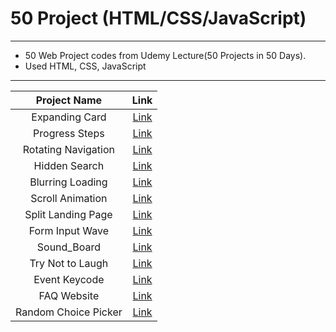 50 Project (HTML/CSS/JavaScript)
==========
---

- 50 Web Project codes from Udemy Lecture(50 Projects in 50 Days).
- Used HTML, CSS, JavaScript

---

| Project Name | Link |
|:---:|:---:|
|Expanding Card| [Link](https://sjyb9394.github.io/50-Web-Projects/Expanding_Cards/index.html) |
|Progress Steps| [Link](https://sjyb9394.github.io/50-Web-Projects/Progress_Steps/index.html) |
|Rotating Navigation| [Link](https://sjyb9394.github.io/50-Web-Projects/Rotating_Navigation/index.html)|
|Hidden Search| [Link](https://sjyb9394.github.io/50-Web-Projects/Hidden_Search/index.html)|
|Blurring Loading| [Link](https://sjyb9394.github.io/50-Web-Projects/Blurry_Loading/index.html)|
|Scroll Animation| [Link](https://sjyb9394.github.io/50-Web-Projects/Scroll_Animation/index.html)|
|Split Landing Page| [Link](https://sjyb9394.github.io/50-Web-Projects/Split_Landing_Page/index.html)|
|Form Input Wave|[Link](https://sjyb9394.github.io/50-Web-Projects/Form_Input_Wave/index.html)|
|Sound_Board|[Link](https://sjyb9394.github.io/50-Web-Projects/Sound_Board/index.html)|
|Try Not to Laugh| [Link](https://sjyb9394.github.io/50-Web-Projects/Try_Not_To_Laugh/index.html)|
|Event Keycode|[Link](https://sjyb9394.github.io/50-Web-Projects/Event_KeyCodes/index.html)|
|FAQ Website| [Link](https://sjyb9394.github.io/50-Web-Projects/FAQ_Website/index.html)|
|Random Choice Picker| [Link](https://sjyb9394.github.io/50-Web-Projects/Random_Choice_Picker/index.html)|

